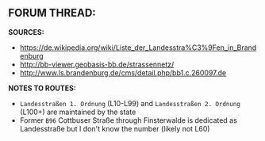 ﻿**FORUM THREAD:**
- 


**SOURCES:**
- https://de.wikipedia.org/wiki/Liste_der_Landesstra%C3%9Fen_in_Brandenburg
- http://bb-viewer.geobasis-bb.de/strassennetz/
- http://www.ls.brandenburg.de/cms/detail.php/bb1.c.260097.de


**NOTES TO ROUTES:**
- `Landesstraßen 1. Ordnung` (L10-L99) and `Landesstraßen 2. Ordnung` (L100+) are maintained by the state
- Former `B96` Cottbuser Straße through Finsterwalde is dedicated as Landesstraße but I don't know the number (likely not L60)

